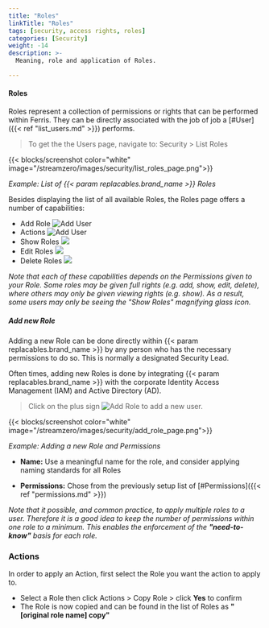 ```yaml
---
title: "Roles"
linkTitle: "Roles"
tags: [security, access rights, roles] 
categories: [Security]
weight: -14
description: >-
  Meaning, role and application of Roles.

---
```


#### Roles

Roles represent a collection of permissions or rights that can be performed within Ferris. They can be directly associated with the job of job a [#User]({{< ref "list_users.md" >}}) performs.

> To get the the Users page, navigate to: Security > List Roles

{{< blocks/screenshot color="white" image="/streamzero/images/security/list_roles_page.png">}}

*Example: List of {{< param replacables.brand_name  >}} Roles*

Besides displaying the list of all available Roles, the Roles page offers a number of capabilities:

- Add Role ![Add User](/images/add_icon.png) 
- Actions ![Add User](/images/actions_icon.png) 
- Show Roles ![](/images/view_icon.png)
- Edit Roles ![](/images/edit_icon.png)
- Delete Roles ![](/images/delete_icon.png)

*Note that each of these capabilities depends on the Permissions given to your Role. Some roles may be given full rights (e.g. add, show, edit, delete), where others may only be given viewing rights (e.g. show). As a result, some users may only be seeing the "Show Roles" magnifying glass icon.*



##### Add new Role

Adding a new Role can be done directly within {{< param replacables.brand_name  >}} by any person who has the necessary permissions to do so. This is normally a designated Security Lead. 

Often times, adding new Roles is done by integrating {{< param replacables.brand_name  >}} with the corporate Identity Access Management (IAM) and Active Directory (AD).

> Click on the plus sign ![Add Role](/images/add_icon.png) to add a new user.

{{< blocks/screenshot color="white" image="/streamzero/images/security/add_role_page.png">}} 

*Example: Adding a new Role and Permissions*

- **Name:** Use a meaningful name for the role, and consider applying naming standards for all Roles

- **Permissions:** Chose from the previously setup list of [#Permissions]({{< ref "permissions.md" >}})

*Note that it possible, and common practice, to apply multiple roles to a user. Therefore it is a good idea to keep the number of permissions within one role to a minimum. This enables the enforcement of the **"need-to-know"** basis for each role.*



### Actions

In order to apply an Action, first select the Role you want the action to apply to.

- Select a Role then click Actions > Copy Role > click **Yes** to confirm
- The Role is now copied and can be found in the list of Roles as **"[original role name] copy"**



